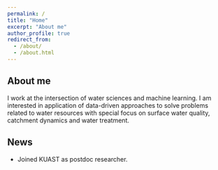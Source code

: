 ```yaml
---
permalink: /
title: "Home"
excerpt: "About me"
author_profile: true
redirect_from: 
  - /about/
  - /about.html
---
```


About me
-------------
I work at the intersection of water sciences and machine learning. I am interested in application of data-driven
approaches to solve problems related to water resources with special focus on surface water quality, catchment dynamics
and water treatment.

News
----------
* Joined KUAST as postdoc researcher.